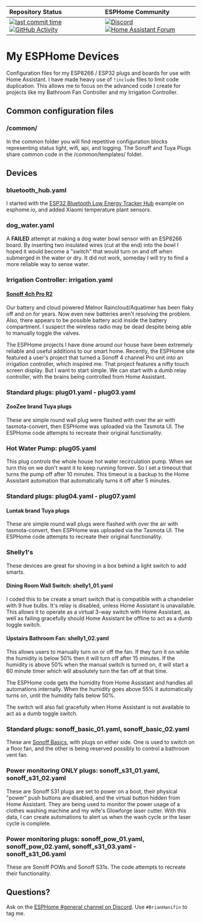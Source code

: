 | Repository Status | ESPHome Community |
| :--- | :--- |
| [![last commit time][github-last-commit]][github-master] [![GitHub Activity][commits-shield]][commits] | [![Discord][discord-shield]][discord] [![Home Assistant Forum][forum-shield]][forum]  | 

# My ESPHome Devices
Configuration files for my ESP8266 / ESP32 plugs and boards for use with Home Assistant. I have made heavy use of `!include` files to limit code duplication. This allows me to focus on the advanced code I create for projects like my Bathroom Fan Controller and my Irrigation Controller.

## Common configuration files
### /common/
In the common folder you will find repetitive configuration blocks representing status light, wifi, api, and logging. The Sonoff and Tuya Plugs share common code in the /common/templates/ folder.

## Devices

### bluetooth_hub.yaml
I started with the [ESP32 Bluetooth Low Energy Tracker Hub][esphome-ble-hub] example on esphome.io, and added Xiaomi temperature plant sensors.

### dog_water.yaml
A **FAILED** attempt at making a dog water bowl sensor with an ESP8266 board. By inserting two insulated wires (cut at the end) into the bowl I hoped it would become a "switch" that would turn on and off when submerged in the water or dry. It did not work, someday I will try to find a more reliable way to sense water.

### Irrigation Controller: irrigation.yaml
#### [Sonoff 4ch Pro R2][esphome-sonoff4pro]
Our battery and cloud powered Melnor Raincloud/Aquatimer has been flaky off and on for years. Now even new batteries aren't resolving the problem. Also, there appears to be possible battery acid inside the battery compartment. I suspect the wireless radio may be dead despite being able to manually toggle the valves.

The ESPHome projects I have done around our house have been extremely reliable and useful additions to our smart home. Recently, the ESPHome site featured a user's project that turned a Sonoff 4 channel Pro unit into an irrigation controller, which inspired me. That project features a nifty touch screen display. But I want to start simple. We can start with a dumb relay controller, with the brains being controlled from Home Assistant.

### Standard plugs: plug01.yaml - plug03.yaml
#### ZooZee brand Tuya plugs
These are simple round wall plug were flashed with over the air with tasmota-convert, then ESPHome was uploaded via the Tasmota UI. The ESPHome code attempts to recreate their original functionality.

### Hot Water Pump: plug05.yaml
This plug controls the whole house hot water recirculation pump. When we turn this on we don't want it to keep running forever. So I set a timeout that turns the pump off after 10 minutes. This timeout is a backup to the Home Assistant automation that automatically turns it off after 5 minutes.

### Standard plugs: plug04.yaml - plug07.yaml
#### Luntak brand Tuya plugs
These are simple round wall plugs were flashed with over the air with tasmota-convert, then ESPHome was uploaded via the Tasmota UI. The ESPHome code attempts to recreate their original functionality.

### Shelly1's
These devices are great for shoving in a box behind a light switch to add smarts.

#### Dining Room Wall Switch: shelly1_01.yaml
I coded this to be create a smart switch that is compatible with a chandelier with 9 hue bulbs. It's relay is disabled, unless Home Assistant is unavailable. This allows it to operate as a virtual 3-way switch with Home Assistant, as well as failing gracefully should Home Assistant be offline to act as a dumb toggle switch.

#### Upstairs Bathroom Fan: shelly1_02.yaml
This allows users to manually turn on or off the fan. If they turn it on while the humidity is below 50% then it will turn off after 15 minutes. If the humidity is above 50% when the manual switch is turned on, it will start a 60 minute timer which will absolutely turn the fan off at that time.

The ESPHome code gets the humidity from Home Assistant and handles all automations internally. When the humidity goes above 55% it automatically turns on, until the humidity falls below 50%.

The switch will also fail gracefully when Home Assistant is not available to act as a dumb toggle switch.

### Standard plugs: sonoff_basic_01.yaml, sonoff_basic_02.yaml
These are [Sonoff Basics][esphome-sonoff-basic], with plugs on either side. One is used to switch on a floor fan, and the other is being reserved possibly to control a bathroom vent fan.

### Power monitoring ONLY plugs: sonoff_s31_01.yaml, sonoff_s31_02.yaml
These are Sonoff S31 plugs are set to power on a boot, their physical "power" push buttons are disabled, and the virtual button hidden from Home Assistant. They are being used to monitor the power usage of a clothes washing machine and my wife's Glowforge laser cutter. With this data, I can create automations to alert us when the wash cycle or the laser cycle is complete.

### Power monitoring plugs: sonoff_pow_01.yaml, sonoff_pow_02.yaml, sonoff_s31_03.yaml - sonoff_s31_06.yaml
These are Sonoff POWs and Sonoff S31s. The code attempts to recreate their functionality.


## Questions?
Ask on the [ESPHome #general channel on Discord][discord]. Use `#BrianHanifin` to tag me.


[commits-shield]: https://img.shields.io/github/commit-activity/m/brianhanifin/esphome-config.svg
[commits]: https://github.com/brianhanifin/esphome-config/commits/master
[github-last-commit]: https://img.shields.io/github/last-commit/BrianHanifin/esphome-config.svg?style=plasticr
[github-master]: https://github.com/BrianHanifin/esphome-config/commits/master

[discord-shield]: https://img.shields.io/discord/429907082951524364.svg
[discord]: https://discord.gg/A7SaaSC

[forum-shield]: https://img.shields.io/badge/home_assistant-forum-brightgreen.svg
[forum]: https://community.home-assistant.io/u/brianhanifin/summary


[esphome-ble-hub]:https://esphome.io/components/esp32_ble_tracker.html
[esphome-sonoff4pro]:https://esphome.io/devices/sonoff_4ch.html
[esphome-sonoff-basic]:https://esphome.io/devices/sonoff_basic.html
